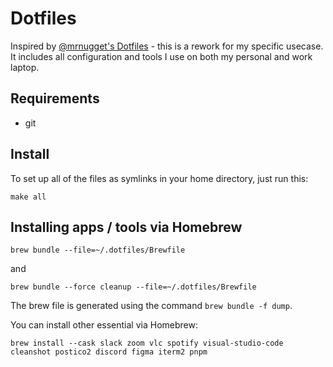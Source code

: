 # Dotfiles

Inspired by [@mrnugget's Dotfiles](https://github.com/mrnugget/dotfiles) - this is a rework for my specific usecase. It includes all configuration and tools I use on both my personal and work laptop.

## Requirements

* git

## Install

To set up all of the files as symlinks in your home directory, just run this:

```
make all
```

## Installing apps / tools via Homebrew

```
brew bundle --file=~/.dotfiles/Brewfile
```

and

```
brew bundle --force cleanup --file=~/.dotfiles/Brewfile
```

The brew file is generated using the command `brew bundle -f dump`.

You can install other essential via Homebrew:

```
brew install --cask slack zoom vlc spotify visual-studio-code cleanshot postico2 discord figma iterm2 pnpm
```